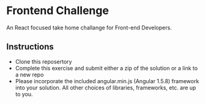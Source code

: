 # Frontend Challenge
An React focused take home challange for Front-end Developers.
## Instructions 
- Clone this reposertory
- Complete this exercise and submit either a zip of the solution or a link to a new repo
- Please incorporate the included angular.min.js (Angular 1.5.8) framework into your solution. All other choices of libraries, frameworks, etc. are up to you.

